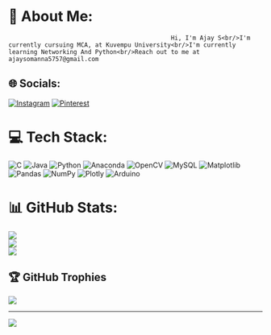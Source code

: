 # 💫 About Me:
                                                 Hi, I'm Ajay S<br/>I'm currently cursuing MCA, at Kuvempu University<br/>I'm currently learning Networking And Python<br/>Reach out to me at ajaysomanna5757@gmail.com


## 🌐 Socials:
[![Instagram](https://img.shields.io/badge/Instagram-%23E4405F.svg?logo=Instagram&logoColor=white)](https://instagram.com/mr_________a_j_a_y) [![Pinterest](https://img.shields.io/badge/Pinterest-%23E60023.svg?logo=Pinterest&logoColor=white)](https://pinterest.com/ajaysomanna5757) 

# 💻 Tech Stack:
![C](https://img.shields.io/badge/c-%2300599C.svg?style=flat&logo=c&logoColor=white) ![Java](https://img.shields.io/badge/java-%23ED8B00.svg?style=flat&logo=openjdk&logoColor=white) ![Python](https://img.shields.io/badge/python-3670A0?style=flat&logo=python&logoColor=ffdd54) ![Anaconda](https://img.shields.io/badge/Anaconda-%2344A833.svg?style=flat&logo=anaconda&logoColor=white) ![OpenCV](https://img.shields.io/badge/opencv-%23white.svg?style=flat&logo=opencv&logoColor=white) ![MySQL](https://img.shields.io/badge/mysql-%2300000f.svg?style=flat&logo=mysql&logoColor=white) ![Matplotlib](https://img.shields.io/badge/Matplotlib-%23ffffff.svg?style=flat&logo=Matplotlib&logoColor=black) ![Pandas](https://img.shields.io/badge/pandas-%23150458.svg?style=flat&logo=pandas&logoColor=white) ![NumPy](https://img.shields.io/badge/numpy-%23013243.svg?style=flat&logo=numpy&logoColor=white) ![Plotly](https://img.shields.io/badge/Plotly-%233F4F75.svg?style=flat&logo=plotly&logoColor=white) ![Arduino](https://img.shields.io/badge/-Arduino-00979D?style=flat&logo=Arduino&logoColor=white)
# 📊 GitHub Stats:
![](https://github-readme-stats.vercel.app/api?username=Ajay9148&theme=flag-india&hide_border=false&include_all_commits=false&count_private=false)<br/>
![](https://github-readme-streak-stats.herokuapp.com/?user=Ajay9148&theme=flag-india&hide_border=false)<br/>
![](https://github-readme-stats.vercel.app/api/top-langs/?username=Ajay9148&theme=flag-india&hide_border=false&include_all_commits=false&count_private=false&layout=compact)

## 🏆 GitHub Trophies
![](https://github-profile-trophy.vercel.app/?username=Ajay9148&theme=nord&no-frame=false&no-bg=true&margin-w=4)

---
[![](https://visitcount.itsvg.in/api?id=Ajay9148&icon=2&color=0)](https://visitcount.itsvg.in)

<!-- Proudly created with GPRM ( https://gprm.itsvg.in ) -->
